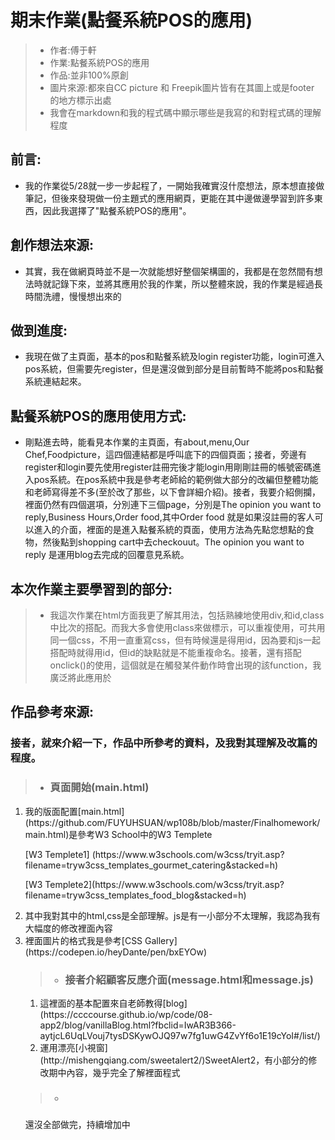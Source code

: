 # 期末作業(點餐系統POS的應用)
>* 作者:傅于軒
>* 作業:點餐系統POS的應用
>* 作品:並非100%原創
>* 圖片來源:都來自CC picture 和 Freepik圖片皆有在其圖上或是footer 的地方標示出處
>* 我會在markdown和我的程式碼中顯示哪些是我寫的和對程式碼的理解程度
## 前言:
* 我的作業從5/28就一步一步起程了，一開始我確實沒什麼想法，原本想直接做筆記，但後來發現做一份主題式的應用網頁，更能在其中邊做邊學習到許多東西，因此我選擇了"點餐系統POS的應用"。
## 創作想法來源:
* 其實，我在做網頁時並不是一次就能想好整個架構圖的，我都是在忽然間有想法時就記錄下來，並將其應用於我的作業，所以整體來說，我的作業是經過長時間洗禮，慢慢想出來的
## 做到進度:
* 我現在做了主頁面，基本的pos和點餐系統及login register功能，login可進入pos系統，但需要先register，但是還沒做到部分是目前暫時不能將pos和點餐系統連結起來。
## 點餐系統POS的應用使用方式:
* 剛點進去時，能看見本作業的主頁面，有about,menu,Our Chef,Foodpicture，這四個連結都是呼叫底下的四個頁面；接者，旁邊有register和login要先使用register註冊完後才能login用剛剛註冊的帳號密碼進入pos系統。在pos系統中我是參考老師給的範例做大部分的改編但整體功能和老師寫得差不多(至於改了那些，以下會詳細介紹)。接者，我要介紹側攔，裡面仍然有四個選項，分別連下三個page，分別是The opinion you want to reply,Business Hours,Order food,其中Order food 就是如果沒註冊的客人可以進入的介面，裡面的是進入點餐系統的頁面，使用方法為先點您想點的食物，然後點到shopping cart中去checkouut。The opinion you want to reply 是運用blog去完成的回覆意見系統。
## 本次作業主要學習到的部分:
>* 我這次作業在html方面我更了解其用法，包括熟練地使用div,和id,class中比次的搭配。而我大多會使用class來做標示，可以重複使用，可共用同一個css，不用一直重寫css，但有時候還是得用id，因為要和js一起搭配時就得用id，但id的缺點就是不能重複命名。接著，還有搭配onclick()的使用，這個就是在觸發某件動作時會出現的該function，我廣泛將此應用於
## 作品參考來源:
### 接者，就來介紹一下，作品中所參考的資料，及我對其理解及改篇的程度。
> * <h3>頁面開始(main.html)</h3>
<ol>
<li>我的版面配置[main.html](https://github.com/FUYUHSUAN/wp108b/blob/master/Finalhomework/main.html)是參考W3 School中的W3 Templete
<p> [W3 Templete1]    (https://www.w3schools.com/w3css/tryit.asp?        filename=tryw3css_templates_gourmet_catering&stacked=h)</p>
<p> [W3 Templete2](https://www.w3schools.com/w3css/tryit.asp?filename=tryw3css_templates_food_blog&stacked=h)</p></li>
<li>其中我對其中的html,css是全部理解。js是有一小部分不太理解，我認為我有大幅度的修改裡面內容</li>
<li>裡面圖片的格式我是參考[CSS Gallery](https://codepen.io/heyDante/pen/bxEYOw)</li>
</ol>
<ol>
  
> * <h3> 接者介紹顧客反應介面(message.html和message.js)</h3>
 <ol>
<li>這裡面的基本配置來自老師教得[blog](https://ccccourse.github.io/wp/code/08-app2/blog/vanillaBlog.html?fbclid=IwAR3B366-aytjcL6UqLVouj7tysDSKywOJQ97w7fg1uwG4ZvYf6o1E19cYoI#/list/)</li>
<li>運用漂亮[小視窗](http://mishengqiang.com/sweetalert2/)SweetAlert2，有小部分的修改期中內容，幾乎完全了解裡面程式</li>
</ol>
  
> * <h3></h3>
  
<p>還沒全部做完，持續增加中</p>
 
 
